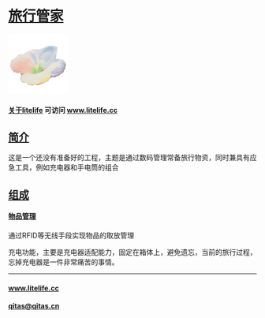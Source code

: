 ﻿# [旅行管家](https://github.com/lite-life/litelife) 

[![sites](litelife/litelife.png)](http://www.litelife.cc)

#### [关于litelife](https://github.com/lite-life/litelife) 可访问 www.litelife.cc

## [简介](https://github.com/lite-life/litelife/wiki) 

这是一个还没有准备好的工程，主题是通过数码管理常备旅行物资，同时兼具有应急工具，例如充电器和手电筒的组合

## [组成](litelife/)

#### [物品管理](https://github.com/lite-life/)

通过RFID等无线手段实现物品的取放管理

充电功能，主要是充电器适配能力，固定在箱体上，避免遗忘，当前的旅行过程，忘掉充电器是一件非常痛苦的事情。



---

####  www.litelife.cc  
####   qitas@qitas.cn
